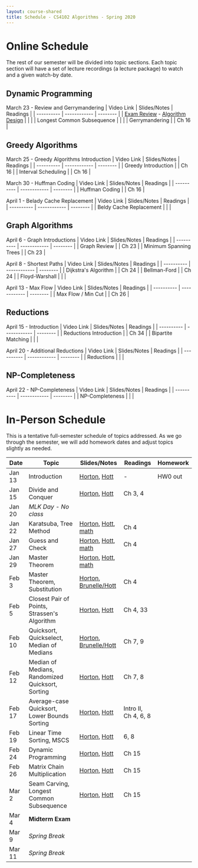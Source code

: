 ```yaml
---
layout: course-shared 
title: Schedule - CS4102 Algorithms - Spring 2020 
---
```


# Online Schedule

The rest of our semester will be divided into topic sections.  Each topic section will have a set of lecture recordings (a lecture package) to watch and a given watch-by date.

## Dynamic Programming

March 23 - Review and Gerrymandering
| Video Link                 | Slides/Notes | Readings |
| ----------                 | ------------ | -------- |
| [Exam Review](https://uva.hosted.panopto.com/Panopto/Pages/Viewer.aspx?id=c1824782-3252-4842-b0a0-ab830121301d) - [Algorithm Design](https://uva.hosted.panopto.com/Panopto/Pages/Viewer.aspx?id=a219a94f-7e8b-4649-a541-ab8300119751)                |              |          |
| Longest Common Subsequence |              |          |
| Gerrymandering             |              | Ch 16    |

## Greedy Algorithms

March 25 - Greedy Algorithms Introduction
| Video Link          | Slides/Notes | Readings |
| ----------          | ------------ | -------- |
| Greedy Introduction |              | Ch 16    |
| Interval Scheduling |              | Ch 16    |


March 30 - Huffman Coding
| Video Link     | Slides/Notes | Readings |
| ----------     | ------------ | -------- |
| Huffman Coding |              | Ch 16    |


April 1 - Belady Cache Replacement
| Video Link              | Slides/Notes | Readings |
| ----------              | ------------ | -------- |
| Beldy Cache Replacement |              |          |


## Graph Algorithms

April 6 - Graph Introductions
| Video Link             | Slides/Notes | Readings |
| ----------             | ------------ | -------- |
| Graph Review           |              | Ch 23    |
| Minimum Spanning Trees |              | Ch 23    |


April 8 - Shortest Paths
| Video Link           | Slides/Notes | Readings |
| ----------           | ------------ | -------- |
| Dijkstra's Algorithm |              | Ch 24    |
| Bellman-Ford         |              | Ch 24    |
| Floyd-Warshall       |              |          |

April 13 - Max Flow
| Video Link         | Slides/Notes | Readings |
| ----------         | ------------ | -------- |
| Max Flow / Min Cut |              | Ch 26    |

## Reductions

April 15 - Introduction
| Video Link              | Slides/Notes | Readings |
| ----------              | ------------ | -------- |
| Reductions Introduction |              | Ch 34    |
| Bipartite Matching      |              |          |

April 20 - Additional Reductions
| Video Link | Slides/Notes | Readings |
| ---------- | ------------ | -------- |
| Reductions |              |          |

## NP-Completeness

April 22 - NP-Completeness
| Video Link      | Slides/Notes | Readings |
| ----------      | ------------ | -------- |
| NP-Completeness |              |          |

# In-Person Schedule

This is a tentative full-semester schedule of topics addressed.  As we go through the semester, we will add homework dates and adjust topics slightly as needed.

| Date    | Topic                                            | Slides/Notes                                                                                                            | Readings             | Homework |
| ------- | ------                                           | -----                                                                                                                   | ------               | -------  |
| Jan 13  | Introduction                                     | [Horton](lectures/horton/l1.pdf), [Hott](lectures/robbie/l1.pdf)                                                        | -                    | HW0 out  |
| Jan 15  | Divide and Conquer                               | [Horton](lectures/horton/l2.pdf), [Hott](lectures/robbie/l2.pdf)                                                        | Ch 3, 4              |          |
| Jan 20  | *MLK Day - No class*                             |                                                                                                                         |                      |          |
| Jan 22  | Karatsuba, Tree Method                           | [Horton](lectures/horton/cs4102_L3_horton.pdf), [Hott](lectures/robbie/l3.pdf), [math](lectures/day3-proofs.pdf)        | Ch 4                 |          |
| Jan 27  | Guess and Check                                  | [Horton](lectures/horton/cs4102_L4_horton.pdf), [Hott](lectures/robbie/l4.pdf), [math](lectures/day4-proofs.pdf)        | Ch 4                 |          |
| Jan 29  | Master Theorem                                   | [Horton](lectures/horton/cs4102_L5_Master_horton.pdf), [Hott](lectures/robbie/l5.pdf), [math](lectures/day5-proofs.pdf) |                      |          |
| Feb 3   | Master Theorem, Substitution                     | [Horton](lectures/horton/cs4102-L6-closestpair-horton.pdf), [Brunelle/Hott](lectures/robbie/l6.pdf)                     | Ch 4                 |          |
| Feb 5   | Closest Pair of Points, Strassen's Algorithm     | [Horton](lectures/horton/cs4102_L7_closestpair_Strassen_horton.pdf), [Hott](lectures/robbie/l7.pdf)                     | Ch 4, 33             |          |
| Feb 10  | Quicksort, Quickselect, Median of Medians        | [Horton](lectures/horton/L8.pdf), [Brunelle/Hott](lectures/robbie/l8.pdf)                                               | Ch 7, 9              |          |
| Feb 12  | Median of Medians, Randomized Quicksort, Sorting | [Horton](lectures/horton/L9_horton.pdf), [Hott](lectures/robbie/l9.pdf)                                                 | Ch 7, 8              |          |
| Feb 17  | Average-case Quicksort, Lower Bounds Sorting     | [Horton](lectures/horton/L10.pdf), [Hott](lectures/robbie/l10.pdf)                                                      | Intro II, Ch 4, 6, 8 |          |
| Feb 19  | Linear Time Sorting, MSCS                        | [Horton](lectures/horton/L11.pdf), [Hott](lectures/robbie/l11.pdf)                                                      | 6, 8                 |          |
| Feb 24  | Dynamic Programming                              | [Horton](lectures/horton/L12.pdf), [Hott](lectures/robbie/l12.pdf)                                                      | Ch 15                |          |
| Feb 26  | Matrix Chain Multiplication                      | [Horton](lectures/horton/L13.pdf), [Hott](lectures/robbie/l13.pdf)                                                      | Ch 15                |          |
| Mar 2   | Seam Carving, Longest Common Subsequence         | [Horton](lectures/horton/L14.pdf), [Hott](lectures/robbie/l14.pdf)                                                      | Ch 15                |          |
| Mar 4   | **Midterm Exam**                                 |                                                                                                                         |                      |          |
| Mar 9   | *Spring Break*                                   |                                                                                                                         |                      |          |
| Mar 11  | *Spring Break*                                   |                                                                                                                         |                      |          |


